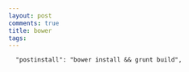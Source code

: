 ```yaml
---
layout: post
comments: true
title: bower
tags: 
---
```

	  "postinstall": "bower install && grunt build",

